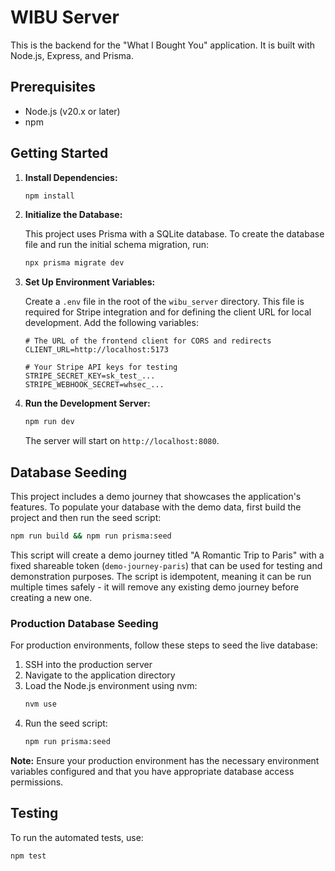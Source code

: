 # WIBU Server

This is the backend for the "What I Bought You" application. It is built with Node.js, Express, and Prisma.

## Prerequisites

- Node.js (v20.x or later)
- npm

## Getting Started

1.  **Install Dependencies:**

    ```bash
    npm install
    ```

2.  **Initialize the Database:**

    This project uses Prisma with a SQLite database. To create the database file and run the initial schema migration, run:

    ```bash
    npx prisma migrate dev
    ```

3.  **Set Up Environment Variables:**

    Create a `.env` file in the root of the `wibu_server` directory. This file is required for Stripe integration and for defining the client URL for local development. Add the following variables:

    ```
    # The URL of the frontend client for CORS and redirects
    CLIENT_URL=http://localhost:5173

    # Your Stripe API keys for testing
    STRIPE_SECRET_KEY=sk_test_...
    STRIPE_WEBHOOK_SECRET=whsec_...
    ```

4.  **Run the Development Server:**

    ```bash
    npm run dev
    ```

    The server will start on `http://localhost:8080`.

## Database Seeding

This project includes a demo journey that showcases the application's features. To populate your database with the demo data, first build the project and then run the seed script:

```bash
npm run build && npm run prisma:seed
```

This script will create a demo journey titled "A Romantic Trip to Paris" with a fixed shareable token (`demo-journey-paris`) that can be used for testing and demonstration purposes. The script is idempotent, meaning it can be run multiple times safely - it will remove any existing demo journey before creating a new one.

### Production Database Seeding

For production environments, follow these steps to seed the live database:

1. SSH into the production server
2. Navigate to the application directory
3. Load the Node.js environment using nvm:
   ```bash
   nvm use
   ```
4. Run the seed script:
   ```bash
   npm run prisma:seed
   ```

**Note:** Ensure your production environment has the necessary environment variables configured and that you have appropriate database access permissions.

## Testing

To run the automated tests, use:

```bash
npm test
```